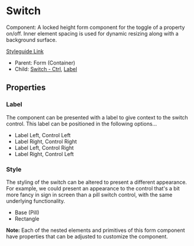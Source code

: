# Switch

Component: A locked height form component for the toggle of a property on/off. Inner element spacing is used for dynamic resizing along with a background surface.

[Styleguide Link](https://zpl.io/Vq7d5z5)

* Parent: Form (Container)
* Child: [Switch - Ctrl](../../overview/switch/), [Label](../../overview/label.md)

## Properties

### Label

The component can be presented with a label to give context to the switch control. This label can be positioned in the following options...

* Label Left, Control Left
* Label Right, Control Right
* Label Left, Control Right
* Label Right, Control Left

### Style

The styling of the switch can be altered to present a different appearance. For example, we could present an appearance to the control that's a bit more fancy in sign in screen than a pill switch control, with the same underlying functionality.

* Base (Pill)
* Rectangle

**Note:** Each of the nested elements and primitives of this form component have properties that can be adjusted to customize the component.

